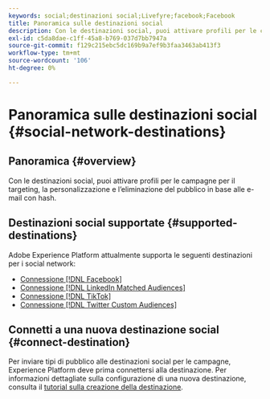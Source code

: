 ```yaml
---
keywords: social;destinazioni social;Livefyre;facebook;Facebook
title: Panoramica sulle destinazioni social
description: Con le destinazioni social, puoi attivare profili per le campagne per il targeting, la personalizzazione e l’eliminazione del pubblico in base alle e-mail con hash.
exl-id: c5da8dae-c1ff-45a8-b769-037d7bb7947a
source-git-commit: f129c215ebc5dc169b9a7ef9b3faa3463ab413f3
workflow-type: tm+mt
source-wordcount: '106'
ht-degree: 0%

---
```


# Panoramica sulle destinazioni social {#social-network-destinations}

## Panoramica {#overview}

Con le destinazioni social, puoi attivare profili per le campagne per il targeting, la personalizzazione e l’eliminazione del pubblico in base alle e-mail con hash.

## Destinazioni social supportate {#supported-destinations}

Adobe Experience Platform attualmente supporta le seguenti destinazioni per i social network:

* [Connessione [!DNL Facebook]](facebook.md)
* [Connessione [!DNL LinkedIn Matched Audiences]](linkedin.md)
* [Connessione [!DNL TikTok]](tiktok.md)
* [Connessione [!DNL Twitter Custom Audiences]](twitter.md)

## Connetti a una nuova destinazione social {#connect-destination}

Per inviare tipi di pubblico alle destinazioni social per le campagne, Experience Platform deve prima connettersi alla destinazione. Per informazioni dettagliate sulla configurazione di una nuova destinazione, consulta il [tutorial sulla creazione della destinazione](../../ui/connect-destination.md).